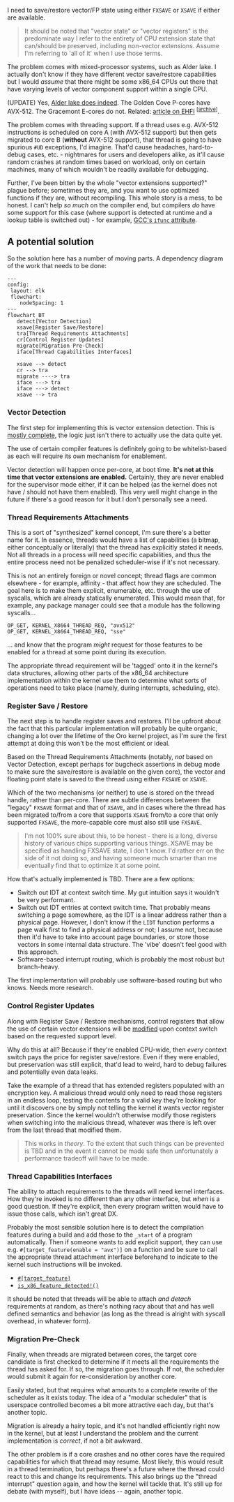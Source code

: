 I need to save/restore vector/FP state using either `FXSAVE` or `XSAVE` if either are available.

> It should be noted that "vector state" or "vector registers" is the predominate way I refer to the entirety of CPU extension state that can/should be preserved, including non-vector extensions. Assume I'm referring to 'all of it' when I use those terms.

The problem comes with mixed-processor systems, such as Alder lake. I actually don't know if they have different vector save/restore capabilities but I would _assume_ that there might be some x86_64 CPUs out there that have varying levels of vector component support within a single CPU.

(UPDATE) Yes, [Alder lake does indeed](https://en.wikipedia.org/wiki/Alder_Lake). The Golden Cove P-cores have AVX-512. The Gracemont E-cores do not. Related: [article on EHFI](https://itigic.com/enhanced-hardware-feedback-interface-ehfi-what-is-it/) <sup>[<a href="https://web.archive.org/web/20230307054738/https://itigic.com/enhanced-hardware-feedback-interface-ehfi-what-is-it/">archive</a>]</sup>.

The problem comes with threading support. If a thread uses e.g. AVX-512 instructions is scheduled on core A (with AVX-512 support) but then gets migrated to core B (**without** AVX-512 support), that thread is going to have spurious `#UD` exceptions, I'd imagine. That'd cause headaches, hard-to-debug cases, etc. - nightmares for users and developers alike, as it'll cause random crashes at random times based on workload, only on certain machines, many of which wouldn't be readily available for debugging.

Further, I've been bitten by the whole "vector extensions supported?" plague before; sometimes they are, and you want to use optimized functions if they are, without recompiling. This whole story is a mess, to be honest. I can't help _so much_ on the compiler end, but compilers _do_ have some support for this case (where support is detected at runtime and a lookup table is switched out) - for example, [GCC's `ifunc` attribute](https://webcf.waybackmachine.org/web/20250311015001/https://gcc.gnu.org/onlinedocs/gcc-5.3.0/gcc/Function-Attributes.html#index-g_t_0040code_007bifunc_007d-function-attribute-3095).

## A potential solution

So the solution here has a number of moving parts. A dependency diagram of the work that needs to be done:

```mermaid
---
config:
 layout: elk
 flowchart:
    nodeSpacing: 1
---
flowchart BT
   detect[Vector Detection]
   xsave[Register Save/Restore]
   tra[Thread Requirements Attachments]
   cr[Control Register Updates]
   migrate[Migration Pre-Check]
   iface[Thread Capabilities Interfaces]

   xsave --> detect
   cr --> tra
   migrate ----> tra
   iface ---> tra
   iface ---> detect
   xsave --> tra
```

### Vector Detection

The first step for implementing this is vector extension detection. This is [mostly complete](https://github.com/oro-os/kernel/compare/b58470cb8af4bec8c8a3a5b5fa005bbbf9f4a8b5..205e4dc52697128df8ea8b89d473eac84f5ec630), the logic just isn't there to actually use the data quite yet.

The use of certain compiler features is definitely going to be whitelist-based as each will require its own mechanism for enablement.

Vector detection will happen once per-core, at boot time. **It's not at this time that vector extensions are enabled.** Certainly, they are never enabled for the supervisor mode either, if it can be helped (as the kernel does not have / should not have them enabled). This very well might change in the future if there's a good reason for it but I don't personally see a need.

### Thread Requirements Attachments

This is a sort of "synthesized" kernel concept, I'm sure there's a better name for it. In essence, threads would have a list of capabilities (a bitmap, either conceptually or literally) that the thread has explicitly stated it needs. Not all threads in a process will need specific capabilities, and thus the entire process need not be penalized scheduler-wise if it's not necessary.

This is not an entirely foreign or novel concept; thread flags are common elsewhere - for example, affinity - that affect how they are scheduled. The goal here is to make them explicit, enumerable, etc. through the use of syscalls, which are already statically enumerated. This would mean that, for example, any package manager could see that a module has the following syscalls...

```
OP_GET, KERNEL_X8664_THREAD_REQ, "avx512"
OP_GET, KERNEL_X8664_THREAD_REQ, "sse"
```

... and know that the program _might_ request for those features to be enabled for a thread at some point during its execution.

The appropriate thread requirement will be 'tagged' onto it in the kernel's data structures, allowing other parts of the x86_64 architecture implementation within the kernel use them to determine what sorts of operations need to take place (namely, during interrupts, scheduling, etc).

### Register Save / Restore

The next step is to handle register saves and restores. I'll be upfront about the fact that this particular implementation will probably be quite organic, changing a lot over the lifetime of the Oro kernel project, as I'm sure the first attempt at doing this won't be the most efficient or ideal.

Based on the Thread Requirements Attachments (notably, _not_ based on Vector Detection, except perhaps for bugcheck assertions in debug mode to make sure the save/restore is available on the given core), the vector and floating point state is saved to the thread using either `FXSAVE` or `XSAVE`.

Which of the two mechanisms (or neither) to use is stored on the thread handle, rather than per-core. There are subtle differences between the "legacy" `FXSAVE` format and that of `XSAVE`, and in cases where the thread has been migrated to/from a core that supports `XSAVE` from/to a core that only supported `FXSAVE`, the more-capable core must also still use `FXSAVE`.

> I'm not 100% sure about this, to be honest - there is a long, diverse history of various chips supporting various things. XSAVE may be specified as handling FXSAVE state, I don't know. I'd rather err on the side of it not doing so, and having someone much smarter than me eventually find that to optimize it at some point.

How that's actually implemented is TBD. There are a few options:

- Switch out IDT at context switch time. My gut intuition says it wouldn't be very performant.
- Switch out IDT entries at context switch time. That probably means switching a page somewhere, as the IDT is a linear address rather than a physical page. However, I don't know if the `LIDT` function performs a page walk first to find a physical address or not; I assume not, because then it'd have to take into account page boundaries, or store those vectors in some internal data structure. The 'vibe' doesn't feel good with this approach.
- Software-based interrupt routing, which is probably the most robust but branch-heavy.

The first implementation will probably use software-based routing but who knows. Needs more research.

### Control Register Updates

Along with Register Save / Restore mechanisms, control registers that allow the use of certain vector extensions will be [modified](https://wiki.osdev.org/SSE#Adding_support) upon context switch based on the requested support level.

Why do this at all? Because if they're enabled CPU-wide, then _every_ context switch pays the price for register save/restore. Even if they were enabled, but preservation was still explicit, that'd lead to weird, hard to debug failures and potentially even data leaks.

Take the example of a thread that has extended registers populated with an encryption key. A malicious thread would only need to read those registers in an endless loop, testing the contents for a valid key they're looking for until it discovers one by simply not telling the kernel it wants vector register preservation. Since the kernel wouldn't otherwise modify those registers when switching into the malicious thread, whatever was there is left over from the last thread that modified them.

> This works in _theory_. To the extent that such things can be prevented is TBD and in the event it cannot be made safe then unfortunately a performance tradeoff will have to be made.

### Thread Capabilities Interfaces

The ability to attach requirements to the threads will need kernel interfaces. How they're invoked is no different than any other interface, but _when_ is a good question. If they're explicit, then every program written would have to issue those calls, which isn't great DX.

Probably the most sensible solution here is to detect the compilation features during a build and add those to the `_start` of a program automatically. Then if someone wants to add explicit support, they can use e.g. `#[target_feature(enable = "avx")]` on a function and be sure to call the appropriate thread attachment interface beforehand to indicate to the kernel such instructions will be invoked.

- [`#[target_feature]`](https://web.archive.org/web/20250304090954/https://raphlinus.github.io/rust/simd/2018/10/19/fearless-simd.html)
- [`is_x86_feature_detected!()`](https://web.archive.org/web/20250126163549/https://doc.rust-lang.org/std/macro.is_x86_feature_detected.html)

It should be noted that threads will be able to attach _and detach_ requirements at random, as there's nothing racy about that and has well defined semantics and behavior (as long as the thread is alright with syscall overhead, in whatever form).

### Migration Pre-Check

Finally, when threads are migrated between cores, the target core candidate is first checked to determine if it meets all the requirements the thread has asked for. If so, the migration goes through. If not, the scheduler would submit it again for re-consideration by another core.

Easily stated, but that requires what amounts to a complete rewrite of the scheduler as it exists today. The idea of a "modular scheduler" that is userspace controlled becomes a bit more attractive each day, but that's another topic.

Migration is already a hairy topic, and it's not handled efficiently right now in the kernel, but at least I understand the problem and the current implementation is _correct_, if not a bit awkward.

The other problem is if a core crashes and no other cores have the required capabilities for which that thread may resume. Most likely, this would result in a thread termination, but perhaps there's a future where the thread could react to this and change its requirements. This also brings up the "thread interrupt" question again, and how the kernel will tackle that. It's still up for debate (with myself), but I have ideas -- again, another topic.

